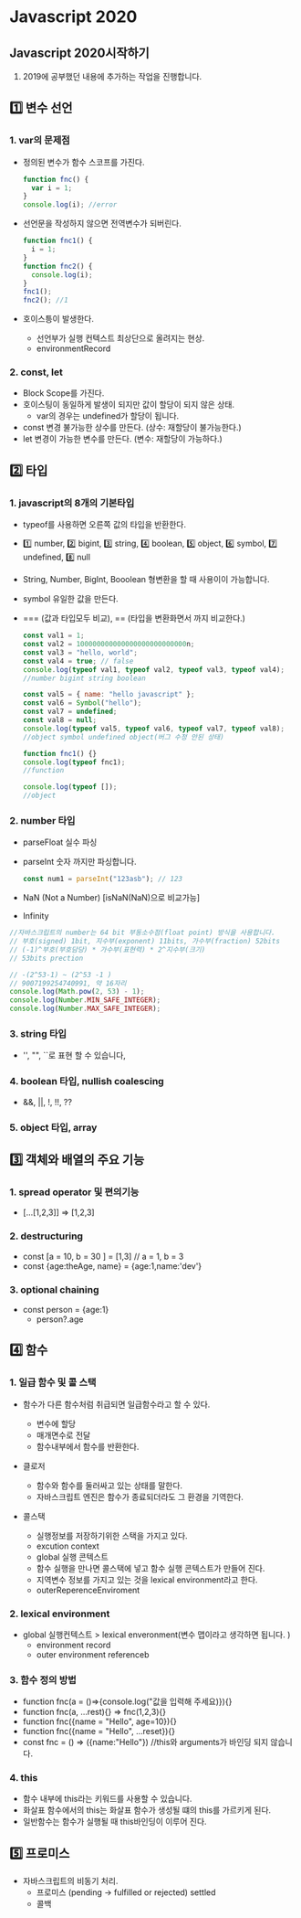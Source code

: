 # Javascript 2020

## Javascript 2020시작하기

1. 2019에 공부했던 내용에 추가하는 작업을 진행합니다.

## 1️⃣ 변수 선언

### 1. var의 문제점

- 정의된 변수가 함수 스코프를 가진다.

  ```javascript
  function fnc() {
    var i = 1;
  }
  console.log(i); //error
  ```

- 선언문을 작성하지 않으면 전역변수가 되버린다.
  ```javascript
  function fnc1() {
    i = 1;
  }
  function fnc2() {
    console.log(i);
  }
  fnc1();
  fnc2(); //1
  ```
- 호이스틍이 발생한다.
  - 선언부가 실행 컨텍스트 최상단으로 올려지는 현상.
  - environmentRecord

### 2. const, let

- Block Scope를 가진다.
- 호이스팅이 동일하게 발생이 되지만 값이 할당이 되지 않은 상태.
  - var의 경우는 undefined가 할당이 됩니다.
- const 변경 불가능한 상수를 만든다. (상수: 재할당이 불가능한다.)
- let 변경이 가능한 변수를 만든다. (변수: 재할당이 가능하다.)

## 2️⃣ 타입

### 1. javascript의 8개의 기본타입

- typeof를 사용하면 오른쪽 값의 타입을 반환한다.
- 1️⃣ number, 2️⃣ bigint, 3️⃣ string, 4️⃣ boolean, 5️⃣ object, 6️⃣ symbol, 7️⃣ undefined, 8️⃣ null
- String, Number, BigInt, Booolean 형변환을 할 때 사용이이 가능합니다.
- symbol 유일한 값을 만든다.
- === (값과 타입모두 비교), == (타입을 변환화면서 까지 비교한다.)

  ```javascript
  const val1 = 1;
  const val2 = 100000000000000000000000000n;
  const val3 = "hello, world";
  const val4 = true; // false
  console.log(typeof val1, typeof val2, typeof val3, typeof val4);
  //number bigint string boolean

  const val5 = { name: "hello javascript" };
  const val6 = Symbol("hello");
  const val7 = undefined;
  const val8 = null;
  console.log(typeof val5, typeof val6, typeof val7, typeof val8);
  //object symbol undefined object(버그 수정 안된 상태)

  function fnc1() {}
  console.log(typeof fnc1);
  //function

  console.log(typeof []);
  //object
  ```

### 2. number 타입

- parseFloat 실수 파싱
- parseInt 숫자 까지만 파싱합니다.

  ```javascript
  const num1 = parseInt("123asb"); // 123
  ```

- NaN (Not a Number) [isNaN(NaN)으로 비교가능]
- Infinity

```javascript
//자바스크립트의 number는 64 bit 부동소수점(float point) 방식을 사용합니다.
// 부호(signed) 1bit, 지수부(exponent) 11bits, 가수부(fraction) 52bits
// (-1)^부호(부호담당) * 가수부(표현력) * 2^지수부(크기)
// 53bits prection

// -(2^53-1) ~ (2^53 -1 )
// 9007199254740991, 약 16자리
console.log(Math.pow(2, 53) - 1);
console.log(Number.MIN_SAFE_INTEGER);
console.log(Number.MAX_SAFE_INTEGER);
```

### 3. string 타입

- '', "", ``로 표현 할 수 있습니다,

### 4. boolean 타입, nullish coalescing

- &&, ||, !, !!, ??

### 5. object 타입, array

## 3️⃣ 객체와 배열의 주요 기능

### 1. spread operator 및 편의기능

- [...[1,2,3]] => [1,2,3]

### 2. destructuring

- const [a = 10, b = 30 ] = [1,3] // a = 1, b = 3
- const {age:theAge, name} = {age:1,name:'dev'}

### 3. optional chaining

- const person = {age:1}
  - person?.age

## 4️⃣ 함수

### 1. 일급 함수 및 콜 스택

- 함수가 다른 함수처럼 취급되면 일급함수라고 할 수 있다.

  - 변수에 할당
  - 매개면수로 전달
  - 함수내부에서 함수를 반환한다.

- 클로저

  - 함수와 함수를 둘러싸고 있는 상태를 말한다.
  - 자바스크립트 엔진은 함수가 종료되더라도 그 환경을 기역한다.

- 콜스택
  - 실행정보를 저장하기위한 스택을 가지고 있다.
  - excution context
  - global 실행 콘텍스트
  - 함수 실행을 만나면 콜스택에 넣고 함수 실행 콘텍스트가 만들어 진다.
  - 지역변수 정보를 가지고 있는 것을 lexical environment라고 한다.
  - outerReperenceEnviroment

### 2. lexical environment

- global 실행컨텍스트 > lexical enveronment(변수 맵이라고 생각하면 됩니다. )
  - environment record
  - outer environment referenceb

### 3. 함수 정의 방법

- function fnc(a = ()=>{console.log("값을 입력해 주세요)}){}
- function fnc(a, ...rest){} => fnc(1,2,3){}
- function fnc({name = "Hello", age=10}){}
- function fnc({name = "Hello", ...reset}){}
- const fnc = () => ({name:"Hello"}) //this와 arguments가 바인딩 되지 않습니다.

### 4. this

- 함수 내부에 this라는 키워드를 사용할 수 있습니다.
- 화살표 함수에서의 this는 화살표 함수가 생성될 떄의 this를 가르키게 된다.
- 일반함수는 함수가 실행될 때 this바인딩이 이루어 진다.

## 5️⃣ 프로미스

- 자바스크립트의 비동기 처리.
  - 프로미스 (pending -> fulfilled or rejected) settled
  - 콜백
